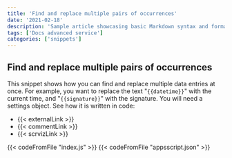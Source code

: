 ```yaml
---
title: 'Find and replace multiple pairs of occurrences'
date: '2021-02-18'
description: 'Sample article showcasing basic Markdown syntax and formatting for HTML elements.'
tags: ['Docs advanced service']
categories: ['snippets']
---
```


## Find and replace multiple pairs of occurrences

This snippet shows how you can find and replace multiple data entries at once. For example, you want to replace the text "`{{datetime}}`" with the current time, and "`{{signature}}`" with the signature. You will need a settings object. See how it is written in code:

- {{< externalLink >}}
- {{< commentLink >}}
- {{< scrvizLink >}}

{{< codeFromFile "index.js" >}}
{{< codeFromFile "appsscript.json" >}}
